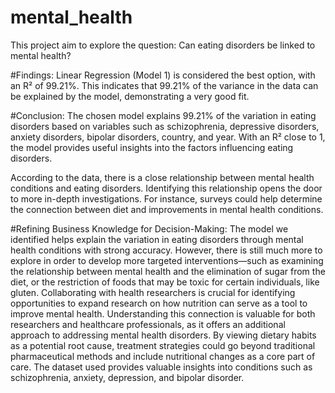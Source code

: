# mental_health
This project aim to explore the question: Can eating disorders be linked to mental health?

#Findings:
Linear Regression (Model 1) is considered the best option, with an R² of 99.21%. This indicates that 99.21% of the variance in the data can be explained by the model, demonstrating a very good fit.

#Conclusion:
The chosen model explains 99.21% of the variation in eating disorders based on variables such as schizophrenia, depressive disorders, anxiety disorders, bipolar disorders, country, and year. With an R² close to 1, the model provides useful insights into the factors influencing eating disorders.

According to the data, there is a close relationship between mental health conditions and eating disorders. Identifying this relationship opens the door to more in-depth investigations. For instance, surveys could help determine the connection between diet and improvements in mental health conditions.

#Refining Business Knowledge for Decision-Making: The model we identified helps explain the variation in eating disorders through mental health conditions with strong accuracy. However, there is still much more to explore in order to develop more targeted interventions—such as examining the relationship between mental health and the elimination of sugar from the diet, or the restriction of foods that may be toxic for certain individuals, like gluten. Collaborating with health researchers is crucial for identifying opportunities to expand research on how nutrition can serve as a tool to improve mental health. Understanding this connection is valuable for both researchers and healthcare professionals, as it offers an additional approach to addressing mental health disorders. By viewing dietary habits as a potential root cause, treatment strategies could go beyond traditional pharmaceutical methods and include nutritional changes as a core part of care. The dataset used provides valuable insights into conditions such as schizophrenia, anxiety, depression, and bipolar disorder.
